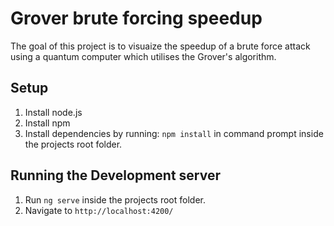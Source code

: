 # Grover brute forcing speedup

The goal of this project is to visuaize the speedup of a brute force attack using a quantum computer which utilises the Grover's algorithm.

## Setup
1. Install node.js
2. Install npm
3. Install dependencies by running: `npm install` in command prompt inside the projects root folder.

## Running the Development server
1. Run `ng serve` inside the projects root folder.
2. Navigate to `http://localhost:4200/`

